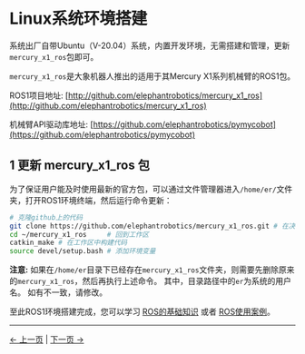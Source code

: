 # Linux系统环境搭建

系统出厂自带Ubuntu（V-20.04）系统，内置开发环境，无需搭建和管理，更新`mercury_x1_ros`包即可。

`mercury_x1_ros`是大象机器人推出的适用于其Mercury X1系列机械臂的ROS1包。

ROS1项目地址: [http://github.com/elephantrobotics/mercury_x1_ros](http://github.com/elephantrobotics/mercury_x1_ros)

机械臂API驱动库地址: [https://github.com/elephantrobotics/pymycobot](https://github.com/elephantrobotics/pymycobot)

## 1 更新 mercury_x1_ros 包

为了保证用户能及时使用最新的官方包，可以通过文件管理器进入`/home/er/`文件夹，打开ROS1环境终端，然后运行命令更新：

```bash
# 克隆github上的代码
git clone https://github.com/elephantrobotics/mercury_x1_ros.git # 在决定是否执行此命令之前，请查看下面的注意部分
cd ~/mercury_x1_ros     # 回到工作区
catkin_make # 在工作区中构建代码
source devel/setup.bash # 添加环境变量
```

**注意:** 如果在`/home/er`目录下已经存在`mercury_x1_ros`文件夹，则需要先删除原来的`mercury_x1_ros`，然后再执行上述命令。 其中，目录路径中的`er`为系统的用户名。 如有不一致，请修改。

至此ROS1环境搭建完成，您可以学习 [ROS的基础知识](6.2.2-ROS_Basics.md) 或者 [ROS使用案例](6.2.4-BasicFunction.md)。

---

[← 上一页](../6.2-ROS1/README.md) | [下一页 →](6.2.2-ROS_Basics.md)
